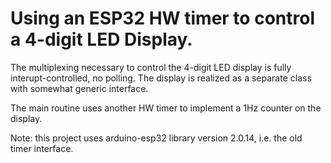 # Using an ESP32 HW timer to control a 4-digit LED Display.

The multiplexing necessary to control the 4-digit LED display is fully interupt-controlled, no polling.
The display is realized as a separate class with somewhat generic interface.

The main routine uses another HW timer to implement a 1Hz counter on the display.

Note: this project uses arduino-esp32 library version 2.0.14, i.e. the old timer interface.
